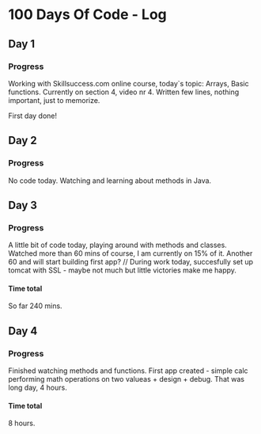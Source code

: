 # 100 Days Of Code - Log

## Day 1

### Progress
Working with Skillsuccess.com online course, today`s topic: Arrays, Basic functions.
Currently on section 4, video nr 4.
Written few lines, nothing important, just to memorize.

First day done!

## Day 2

### Progress
No code today. Watching and learning about methods in Java. 

## Day 3

### Progress
A little bit of code today, playing around with methods and classes. Watched more than 60 mins of course, I am currently on 15% of it. Another 60 and will start building first app?
// During work today, succesfully set up tomcat with SSL - maybe not much but little victories make me happy.

#### Time total
So far 240 mins.

## Day 4

### Progress
Finished watching methods and functions.
First app created - simple calc performing math operations on two valueas + design + debug. That was long day, 4 hours.

#### Time total

8 hours.
